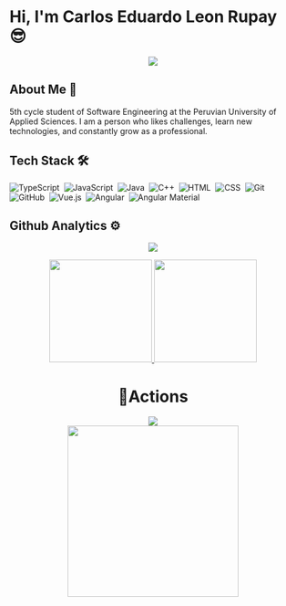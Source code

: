 # Hi, I'm Carlos Eduardo Leon Rupay 😎

<div align="center"> 
    <image src="https://i.pinimg.com/originals/e4/26/70/e426702edf874b181aced1e2fa5c6cde.gif">
</div>

## About Me 🧐

5th cycle student of Software Engineering at the Peruvian University of Applied Sciences. I am a person who likes challenges, learn new technologies, and constantly grow as a professional.


## Tech Stack 🛠️

![TypeScript](https://img.shields.io/badge/-TypeScript-05122A?style=flat&logo=TypeScript)&nbsp;
![JavaScript](https://img.shields.io/badge/-JavaScript-05122A?style=flat&logo=JavaScript)&nbsp;
![Java](https://img.shields.io/badge/-Java-05122A?style=flat&logo=Java&logoColor=FFA518)&nbsp;
![C++](https://img.shields.io/badge/-C++-05122A?style=flat&logo=C%2B%2B&logoColor=00599C)&nbsp;
![HTML](https://img.shields.io/badge/-HTML-05122A?style=flat&logo=HTML5)&nbsp;
![CSS](https://img.shields.io/badge/-CSS-05122A?style=flat&logo=CSS3&logoColor=1572B6)&nbsp;
![Git](https://img.shields.io/badge/-Git-05122A?style=flat&logo=git)&nbsp;
![GitHub](https://img.shields.io/badge/-GitHub-05122A?style=flat&logo=github)&nbsp;
![Vue.js](https://img.shields.io/badge/-Vue.js-05122A?style=flat&logo=Vue.js)&nbsp;
![Angular](https://img.shields.io/badge/-Angular-05122A?style=flat&logo=Angular&logoColor=FF0000)&nbsp;
![Angular Material](https://img.shields.io/badge/-Angular%20Material-05122A?style=flat&logo=angular&logoColor=ff9100)&nbsp;
    
## Github Analytics ⚙️  
<div align="center">
    <img src="http://github-readme-streak-stats.herokuapp.com?user=carlos130702&theme=tokyonight_duo&hide_border=true&date_format=M%20j%5B%2C%20Y%5D"/>

<p align="center">
<a href="https://github.com/David-lp-ops">
  <img height="180em" src="https://github-readme-stats-eight-theta.vercel.app/api?username=carlos130702&show_icons=true&theme=algolia&include_all_commits=true&count_private=true"/>
  <img height="180em" src="https://github-readme-stats-eight-theta.vercel.app/api/top-langs/?username=carlos130702&layout=compact&langs_count=8&theme=algolia"/>
  
</a>
</p>

# 🔭Actions

<div align="center">
	<img src="https://cdn.jsdelivr.net/gh/carlos130702/carlos130702/assets/github-contribution-grid-snake.svg" />
</div>

<div align="center">
    <img height="300px" src="https://activity-graph.herokuapp.com/graph?username=carlos130702&theme=github"/>
</div>
